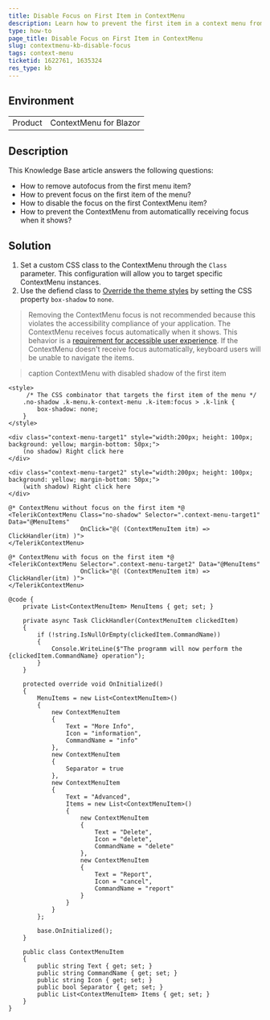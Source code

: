 ```yaml
---
title: Disable Focus on First Item in ContextMenu
description: Learn how to prevent the first item in a context menu from automatically gaining focus by disabling or removing its default focus behavior.
type: how-to
page_title: Disable Focus on First Item in ContextMenu
slug: contextmenu-kb-disable-focus
tags: context-menu
ticketid: 1622761, 1635324
res_type: kb
---
```


## Environment

<table>
    <tbody>
        <tr>
            <td>Product</td>
            <td>ContextMenu for Blazor</td>
        </tr>
    </tbody>
</table>

## Description
This Knowledge Base article answers the following questions:

* How to remove autofocus from the first menu item?
* How to prevent focus on the first item of the menu?
* How to disable the focus on the first ContextMenu item?
* How to prevent the ContextMenu from automaticallly receiving focus when it shows?

## Solution

1. Set a custom CSS class to the ContextMenu through the `Class` parameter. This configuration will allow you to target specific ContextMenu instances.
2. Use the defiend class to [Override the theme styles](https://docs.telerik.com/blazor-ui/styling-and-themes/override-theme-styles) by setting the CSS property `box-shadow` to `none`.

> Removing the ContextMenu focus is not recommended because this violates the accessibility compliance of your application. The ContextMenu receives focus automatically when it shows. This behavior is a [requirement for accessible user experience](https://developer.mozilla.org/en-US/docs/Web/Accessibility/ARIA/Roles/menu_role). If the ContextMenu doesn't receive focus automatically, keyboard users will be unable to navigate the items. 

>caption ContextMenu with disabled shadow of the first item

````CSHTML
<style>
     /* The CSS combinator that targets the first item of the menu */
    .no-shadow .k-menu.k-context-menu .k-item:focus > .k-link {
        box-shadow: none;
    }
</style>

<div class="context-menu-target1" style="width:200px; height: 100px; background: yellow; margin-bottom: 50px;">
    (no shadow) Right click here
</div>

<div class="context-menu-target2" style="width:200px; height: 100px; background: yellow; margin-bottom: 50px;">
    (with shadow) Right click here
</div>

@* ContextMenu without focus on the first item *@
<TelerikContextMenu Class="no-shadow" Selector=".context-menu-target1" Data="@MenuItems"
                    OnClick="@( (ContextMenuItem itm) => ClickHandler(itm) )">
</TelerikContextMenu>

@* ContextMenu with focus on the first item *@
<TelerikContextMenu Selector=".context-menu-target2" Data="@MenuItems"
                    OnClick="@( (ContextMenuItem itm) => ClickHandler(itm) )">
</TelerikContextMenu>

@code {
    private List<ContextMenuItem> MenuItems { get; set; }

    private async Task ClickHandler(ContextMenuItem clickedItem)
    {
        if (!string.IsNullOrEmpty(clickedItem.CommandName))
        {
            Console.WriteLine($"The programm will now perform the {clickedItem.CommandName} operation");
        }
    }

    protected override void OnInitialized()
    {
        MenuItems = new List<ContextMenuItem>()
        {
            new ContextMenuItem
            {
                Text = "More Info",
                Icon = "information",
                CommandName = "info"
            },
            new ContextMenuItem
            {
                Separator = true
            },
            new ContextMenuItem
            {
                Text = "Advanced",
                Items = new List<ContextMenuItem>()
                {
                    new ContextMenuItem
                    {
                        Text = "Delete",
                        Icon = "delete",
                        CommandName = "delete"
                    },
                    new ContextMenuItem
                    {
                        Text = "Report",
                        Icon = "cancel",
                        CommandName = "report"
                    }
                }
            }
        };

        base.OnInitialized();
    }

    public class ContextMenuItem
    {
        public string Text { get; set; }
        public string CommandName { get; set; }
        public string Icon { get; set; }
        public bool Separator { get; set; }
        public List<ContextMenuItem> Items { get; set; }
    }
}
````